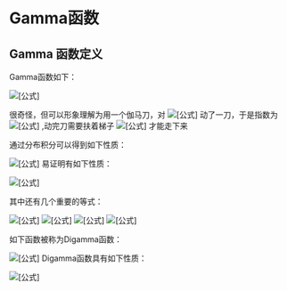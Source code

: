# Gamma函数

## Gamma 函数定义

Gamma函数如下：

![[公式]](https://www.zhihu.com/equation?tex=%5CGamma%28%5Calpha%29%3D%5Cint+_%7B0%7D%5E%7B%5Cinfty%7Dt%5E%7B%5Calpha-1%7De%5E%7B-t%7Ddt%2C+%5Calpha%3E0%5C%5C)

很奇怪，但可以形象理解为用一个伽马刀，对 ![[公式]](https://www.zhihu.com/equation?tex=%5Calpha) 动了一刀，于是指数为 ![[公式]](https://www.zhihu.com/equation?tex=%5Calpha-1) ,动完刀需要扶着梯子 ![[公式]](https://www.zhihu.com/equation?tex=%28-t%29) 才能走下来

通过分布积分可以得到如下性质：

![[公式]](https://www.zhihu.com/equation?tex=%5CGamma%28%5Calpha%2B1%29%3D%5Cint+_%7B0%7D%5E%7B%5Cinfty%7Dt%5E%7B%5Calpha%7De%5E%7B-t%7Ddt%3D-%5Cint+_%7B0%7D%5E%7B%5Cinfty%7Dt%5E%7B%5Calpha%7Dd%28e%5E%7B-t%7D%29%3D-%5Cleft%5Bt%5E%7B%5Calpha%7De%5E%7B-t%7D%7C_%7B0%7D%5E%7B%5Cinfty%7D-%5Calpha%5Cint_%7B0%7D%5E%7B%5Cinfty%7De%5E%7B-t%7Dt%5E%7B%5Calpha-1%7Ddt%5Cright%5D%3D%5Calpha%5CGamma%28%5Calpha%29%5C%5C)
易证明有如下性质：



![[公式]](https://www.zhihu.com/equation?tex=%5CGamma%28n%2B1%29%3Dn%21%2C%5CGamma%281%29%3D1%2C%5CGamma%28%5Cfrac%7B1%7D%7B2%7D%29%3D%5Csqrt%7B%5Cpi%7D%5C%5C)

其中还有几个重要的等式：

![[公式]](https://www.zhihu.com/equation?tex=%5Cint+_%7B0%7D%5E%7B%5Cinfty%7Dx%5E%7Bp-1%7De%5E%7B-%5Calpha+x%7Ddx%3D%5Calpha%5E%7B-p%7D%5CGamma%28p%29%5C%5C) ![[公式]](https://www.zhihu.com/equation?tex=%5Cint+_%7B0%7D%5E%7B%5Cinfty%7Dx%5E%7B-%28p%2B1%29%7De%5E%7B-%5Calpha+x%5E%7B-1%7D%7Ddx%3D%5Calpha%5E%7B-p%7D%5CGamma%28p%29%5C%5C) ![[公式]](https://www.zhihu.com/equation?tex=%5Cint+_%7B0%7D%5E%7B%5Cinfty%7Dx%5E%7Bp-1%7De%5E%7B-%5Calpha+x%5E%7B2%7D%7Ddx%3D%5Cfrac%7B1%7D%7B2%7D%5Calpha%5E%7B-%5Cfrac%7Bp%7D%7B2%7D%7D%5CGamma%28%5Cfrac%7Bp%7D%7B2%7D%29%5C%5C) ![[公式]](https://www.zhihu.com/equation?tex=%5Cint+_%7B0%7D%5E%7B%5Cinfty%7Dx%5E%7B-%28p%2B1%29%7De%5E%7B-%5Calpha+x%5E%7B2%7D%7Ddx%3D%5Calpha%5E%7B-%5Cfrac%7Bp%7D%7B2%7D%7D%5CGamma%28%5Cfrac%7Bp%7D%7B2%7D%29%5C%5C)



如下函数被称为Digamma函数：

![[公式]](https://www.zhihu.com/equation?tex=%5CPsi%3D%5Cfrac%7Bd~log%5CGamma%28x%29%7D%7Bdx%7D%5C%5C)
Digamma函数具有如下性质：

![[公式]](https://www.zhihu.com/equation?tex=%5CPsi%28x%2B1%29%3D%5CPsi%28x%29%2B%5Cfrac%7B1%7D%7Bx%7D%5C%5C)

























